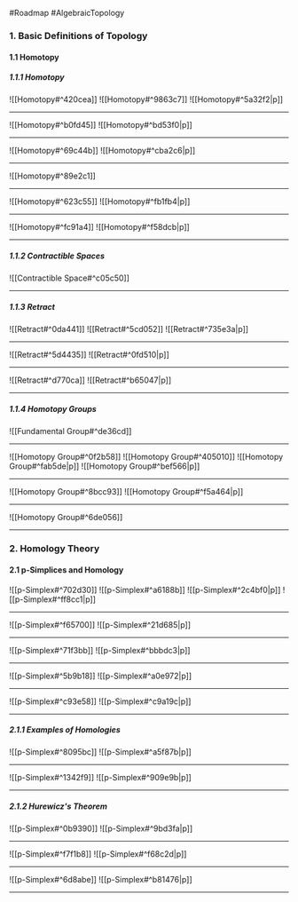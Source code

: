 #Roadmap #AlgebraicTopology

### 1. Basic Definitions of Topology
#### 1.1 Homotopy
##### 1.1.1 Homotopy
![[Homotopy#^420cea]]
![[Homotopy#^9863c7]]
![[Homotopy#^5a32f2|p]]

---
![[Homotopy#^b0fd45]]
![[Homotopy#^bd53f0|p]]

---
![[Homotopy#^69c44b]]
![[Homotopy#^cba2c6|p]]

---
![[Homotopy#^89e2c1]]

---
![[Homotopy#^623c55]]
![[Homotopy#^fb1fb4|p]]

---
![[Homotopy#^fc91a4]]
![[Homotopy#^f58dcb|p]]

---
##### 1.1.2 Contractible Spaces
![[Contractible Space#^c05c50]]

---
##### 1.1.3 Retract
![[Retract#^0da441]]
![[Retract#^5cd052]]
![[Retract#^735e3a|p]]

---
![[Retract#^5d4435]]
![[Retract#^0fd510|p]]

---
![[Retract#^d770ca]]
![[Retract#^b65047|p]]

---
##### 1.1.4 Homotopy Groups

![[Fundamental Group#^de36cd]]

---
![[Homotopy Group#^0f2b58]]
![[Homotopy Group#^405010]]
![[Homotopy Group#^fab5de|p]]
![[Homotopy Group#^bef566|p]]

---
![[Homotopy Group#^8bcc93]]
![[Homotopy Group#^f5a464|p]]

---
![[Homotopy Group#^6de056]]

---
### 2. Homology Theory
#### 2.1 p-Simplices and Homology
![[p-Simplex#^702d30]]
![[p-Simplex#^a6188b]]
![[p-Simplex#^2c4bf0|p]]
![[p-Simplex#^ff8cc1|p]]

---
![[p-Simplex#^f65700]]
![[p-Simplex#^21d685|p]]

---
![[p-Simplex#^71f3bb]]
![[p-Simplex#^bbbdc3|p]]

---
![[p-Simplex#^5b9b18]]
![[p-Simplex#^a0e972|p]]

---
![[p-Simplex#^c93e58]]
![[p-Simplex#^c9a19c|p]]

---
##### 2.1.1 Examples of Homologies
![[p-Simplex#^8095bc]]
![[p-Simplex#^a5f87b|p]]

---
![[p-Simplex#^1342f9]]
![[p-Simplex#^909e9b|p]]

---
##### 2.1.2 Hurewicz's Theorem
![[p-Simplex#^0b9390]]
![[p-Simplex#^9bd3fa|p]]

---
![[p-Simplex#^f7f1b8]]
![[p-Simplex#^f68c2d|p]]

---
![[p-Simplex#^6d8abe]]
![[p-Simplex#^b81476|p]]

---
